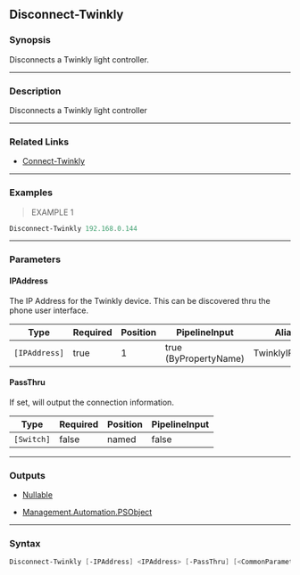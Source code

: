 Disconnect-Twinkly
------------------

### Synopsis
Disconnects a Twinkly light controller.

---

### Description

Disconnects a Twinkly light controller

---

### Related Links
* [Connect-Twinkly](Connect-Twinkly.md)

---

### Examples
> EXAMPLE 1

```PowerShell
Disconnect-Twinkly 192.168.0.144
```

---

### Parameters
#### **IPAddress**
The IP Address for the Twinkly device.  This can be discovered thru the phone user interface.

|Type         |Required|Position|PipelineInput        |Aliases         |
|-------------|--------|--------|---------------------|----------------|
|`[IPAddress]`|true    |1       |true (ByPropertyName)|TwinklyIPAddress|

#### **PassThru**
If set, will output the connection information.

|Type      |Required|Position|PipelineInput|
|----------|--------|--------|-------------|
|`[Switch]`|false   |named   |false        |

---

### Outputs
* [Nullable](https://learn.microsoft.com/en-us/dotnet/api/System.Nullable)

* [Management.Automation.PSObject](https://learn.microsoft.com/en-us/dotnet/api/System.Management.Automation.PSObject)

---

### Syntax
```PowerShell
Disconnect-Twinkly [-IPAddress] <IPAddress> [-PassThru] [<CommonParameters>]
```
